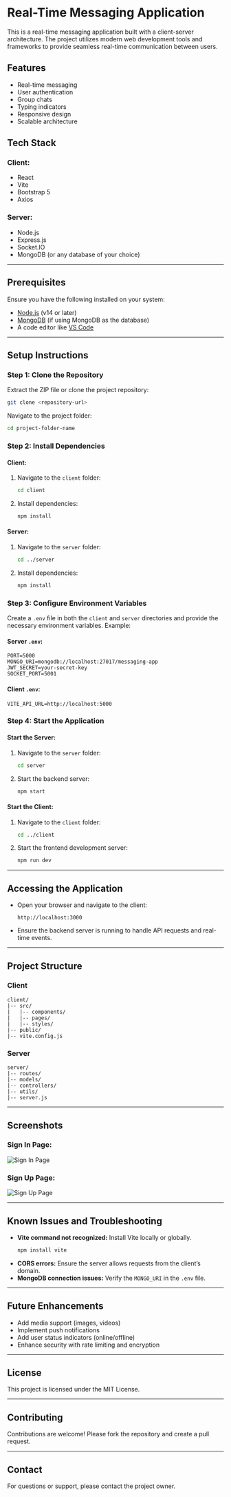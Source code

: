 # Real-Time Messaging Application

This is a real-time messaging application built with a client-server architecture. The project utilizes modern web development tools and frameworks to provide seamless real-time communication between users.

## Features
- Real-time messaging
- User authentication
- Group chats
- Typing indicators
- Responsive design
- Scalable architecture

## Tech Stack
### Client:
- React
- Vite
- Bootstrap 5
- Axios

### Server:
- Node.js
- Express.js
- Socket.IO
- MongoDB (or any database of your choice)

---

## Prerequisites
Ensure you have the following installed on your system:
- [Node.js](https://nodejs.org/) (v14 or later)
- [MongoDB](https://www.mongodb.com/) (if using MongoDB as the database)
- A code editor like [VS Code](https://code.visualstudio.com/)

---

## Setup Instructions
### Step 1: Clone the Repository
Extract the ZIP file or clone the project repository:
```bash
git clone <repository-url>
```
Navigate to the project folder:
```bash
cd project-folder-name
```

### Step 2: Install Dependencies
#### Client:
1. Navigate to the `client` folder:
   ```bash
   cd client
   ```
2. Install dependencies:
   ```bash
   npm install
   ```

#### Server:
1. Navigate to the `server` folder:
   ```bash
   cd ../server
   ```
2. Install dependencies:
   ```bash
   npm install
   ```

### Step 3: Configure Environment Variables
Create a `.env` file in both the `client` and `server` directories and provide the necessary environment variables. Example:
#### Server `.env`:
```env
PORT=5000
MONGO_URI=mongodb://localhost:27017/messaging-app
JWT_SECRET=your-secret-key
SOCKET_PORT=5001
```
#### Client `.env`:
```env
VITE_API_URL=http://localhost:5000
```

### Step 4: Start the Application
#### Start the Server:
1. Navigate to the `server` folder:
   ```bash
   cd server
   ```
2. Start the backend server:
   ```bash
   npm start
   ```

#### Start the Client:
1. Navigate to the `client` folder:
   ```bash
   cd ../client
   ```
2. Start the frontend development server:
   ```bash
   npm run dev
   ```

---

## Accessing the Application
- Open your browser and navigate to the client:
  ```
  http://localhost:3000
  ```
- Ensure the backend server is running to handle API requests and real-time events.

---

## Project Structure
### Client
```
client/
|-- src/
|   |-- components/
|   |-- pages/
|   |-- styles/
|-- public/
|-- vite.config.js
```

### Server
```
server/
|-- routes/
|-- models/
|-- controllers/
|-- utils/
|-- server.js
```

---

## Screenshots
### Sign In Page:
![Sign In Page](./previews/Sign%20In.png)

### Sign Up Page:
![Sign Up Page](./previews/Sign%20Up.png)

---

## Known Issues and Troubleshooting
- **Vite command not recognized:** Install Vite locally or globally.
  ```bash
  npm install vite
  ```
- **CORS errors:** Ensure the server allows requests from the client’s domain.
- **MongoDB connection issues:** Verify the `MONGO_URI` in the `.env` file.

---

## Future Enhancements
- Add media support (images, videos)
- Implement push notifications
- Add user status indicators (online/offline)
- Enhance security with rate limiting and encryption

---

## License
This project is licensed under the MIT License.

---

## Contributing
Contributions are welcome! Please fork the repository and create a pull request.

---

## Contact
For questions or support, please contact the project owner.
